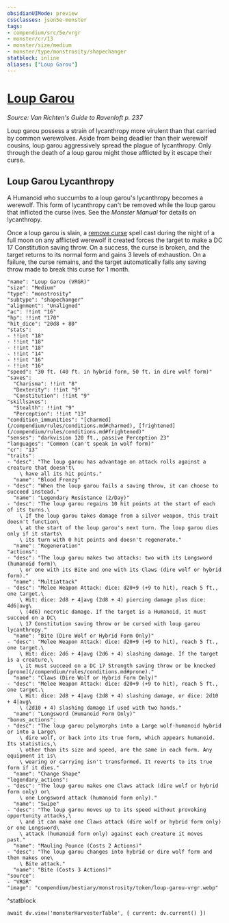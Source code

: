 ```yaml
---
obsidianUIMode: preview
cssclasses: json5e-monster
tags:
- compendium/src/5e/vrgr
- monster/cr/13
- monster/size/medium
- monster/type/monstrosity/shapechanger
statblock: inline
aliases: ["Loup Garou"]
---
```

# [Loup Garou](compendium/bestiary/monstrosity/loup-garou-vrgr.md)
*Source: Van Richten's Guide to Ravenloft p. 237*

Loup garou possess a strain of lycanthropy more virulent than that carried by common werewolves. Aside from being deadlier than their werewolf cousins, loup garou aggressively spread the plague of lycanthropy. Only through the death of a loup garou might those afflicted by it escape their curse.

## Loup Garou Lycanthropy

A Humanoid who succumbs to a loup garou's lycanthropy becomes a werewolf. This form of lycanthropy can't be removed while the loup garou that inflicted the curse lives. See the *Monster Manual* for details on lycanthropy.

Once a loup garou is slain, a [remove curse](compendium/spells/remove-curse.md) spell cast during the night of a full moon on any afflicted werewolf it created forces the target to make a DC 17 Constitution saving throw. On a success, the curse is broken, and the target returns to its normal form and gains 3 levels of exhaustion. On a failure, the curse remains, and the target automatically fails any saving throw made to break this curse for 1 month.

```statblock
"name": "Loup Garou (VRGR)"
"size": "Medium"
"type": "monstrosity"
"subtype": "shapechanger"
"alignment": "Unaligned"
"ac": !!int "16"
"hp": !!int "170"
"hit_dice": "20d8 + 80"
"stats":
- !!int "18"
- !!int "18"
- !!int "18"
- !!int "14"
- !!int "16"
- !!int "16"
"speed": "30 ft. (40 ft. in hybrid form, 50 ft. in dire wolf form)"
"saves":
  "Charisma": !!int "8"
  "Dexterity": !!int "9"
  "Constitution": !!int "9"
"skillsaves":
  "Stealth": !!int "9"
  "Perception": !!int "13"
"condition_immunities": "[charmed](/compendium/rules/conditions.md#charmed), [frightened](/compendium/rules/conditions.md#frightened)"
"senses": "darkvision 120 ft., passive Perception 23"
"languages": "Common (can't speak in wolf form)"
"cr": "13"
"traits":
- "desc": "The loup garou has advantage on attack rolls against a creature that doesn't\
    \ have all its hit points."
  "name": "Blood Frenzy"
- "desc": "When the loup garou fails a saving throw, it can choose to succeed instead."
  "name": "Legendary Resistance (2/Day)"
- "desc": "The loup garou regains 10 hit points at the start of each of its turns.\
    \ If the loup garou takes damage from a silver weapon, this trait doesn't function\
    \ at the start of the loup garou's next turn. The loup garou dies only if it starts\
    \ its turn with 0 hit points and doesn't regenerate."
  "name": "Regeneration"
"actions":
- "desc": "The loup garou makes two attacks: two with its Longsword (humanoid form)\
    \ or one with its Bite and one with its Claws (dire wolf or hybrid form)."
  "name": "Multiattack"
- "desc": "Melee Weapon Attack: dice: d20+9 (+9 to hit), reach 5 ft., one target.\
    \ Hit: dice: 2d8 + 4|avg (2d8 + 4) piercing damage plus dice: 4d6|avg\
    \ (4d6) necrotic damage. If the target is a Humanoid, it must succeed on a DC\
    \ 17 Constitution saving throw or be cursed with loup garou lycanthropy."
  "name": "Bite (Dire Wolf or Hybrid Form Only)"
- "desc": "Melee Weapon Attack: dice: d20+9 (+9 to hit), reach 5 ft., one target.\
    \ Hit: dice: 2d6 + 4|avg (2d6 + 4) slashing damage. If the target is a creature,\
    \ it must succeed on a DC 17 Strength saving throw or be knocked [prone](/compendium/rules/conditions.md#prone)."
  "name": "Claws (Dire Wolf or Hybrid Form Only)"
- "desc": "Melee Weapon Attack: dice: d20+9 (+9 to hit), reach 5 ft., one target.\
    \ Hit: dice: 2d8 + 4|avg (2d8 + 4) slashing damage, or dice: 2d10 + 4|avg\
    \ (2d10 + 4) slashing damage if used with two hands."
  "name": "Longsword (Humanoid Form Only)"
"bonus_actions":
- "desc": "The loup garou polymorphs into a Large wolf-humanoid hybrid or into a Large\
    \ dire wolf, or back into its true form, which appears humanoid. Its statistics,\
    \ other than its size and speed, are the same in each form. Any equipment it is\
    \ wearing or carrying isn't transformed. It reverts to its true form if it dies."
  "name": "Change Shape"
"legendary_actions":
- "desc": "The loup garou makes one Claws attack (dire wolf or hybrid form only) or\
    \ one Longsword attack (humanoid form only)."
  "name": "Swipe"
- "desc": "The loup garou moves up to its speed without provoking opportunity attacks,\
    \ and it can make one Claws attack (dire wolf or hybrid form only) or one Longsword\
    \ attack (humanoid form only) against each creature it moves past."
  "name": "Mauling Pounce (Costs 2 Actions)"
- "desc": "The loup garou changes into hybrid or dire wolf form and then makes one\
    \ Bite attack."
  "name": "Bite (Costs 3 Actions)"
"source":
- "VRGR"
"image": "compendium/bestiary/monstrosity/token/loup-garou-vrgr.webp"
```
^statblock

```dataviewjs
await dv.view('monsterHarvesterTable', { current: dv.current() })
```